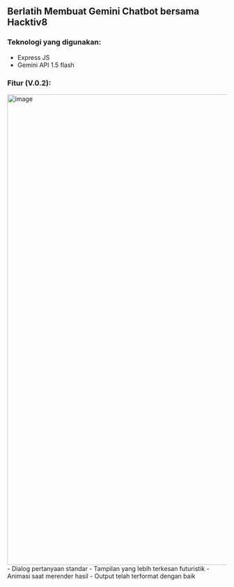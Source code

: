 ## Berlatih Membuat Gemini Chatbot bersama Hacktiv8
### Teknologi yang digunakan:
- Express JS
- Gemini API 1.5 flash

### Fitur (V.0.2):
<img width="1920" height="1080" alt="image" src="https://github.com/user-attachments/assets/2433602d-195d-40b1-8276-781085c007dd" />
- Dialog pertanyaan standar
- Tampilan yang lebih terkesan futuristik
- Animasi saat merender hasil
- Output telah terformat dengan baik
